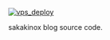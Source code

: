 [![vps_deploy](https://github.com/sakakinox/sakakinox_gatsby_blog/actions/workflows/master.yaml/badge.svg)](https://github.com/sakakinox/sakakinox_gatsby_blog/actions/workflows/master.yaml)
  
sakakinox blog source code.